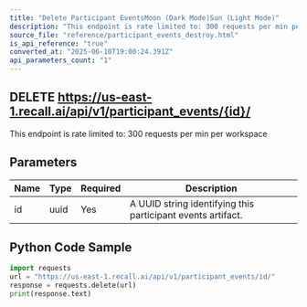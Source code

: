 ```yaml
---
title: "Delete Participant EventsMoon (Dark Mode)Sun (Light Mode)"
description: "This endpoint is rate limited to: 300 requests per min per workspace"
source_file: "reference/participant_events_destroy.html"
is_api_reference: "true"
converted_at: "2025-06-10T19:00:24.391Z"
api_parameters_count: "1"
---
```

## DELETE https://us-east-1.recall.ai/api/v1/participant_events/{id}/

This endpoint is rate limited to: 300 requests per min per workspace

## Parameters

| Name | Type | Required | Description |
| --- | --- | --- | --- |
| id | uuid | Yes | A UUID string identifying this participant events artifact. |

## Python Code Sample

```python
import requests
url = "https://us-east-1.recall.ai/api/v1/participant_events/id/"
response = requests.delete(url)
print(response.text)
```
